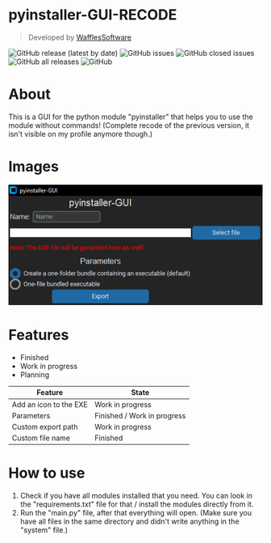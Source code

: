 # pyinstaller-GUI-RECODE
> Developed by [WafflesSoftware](https://github.com/WafflesSoftware)

![GitHub release (latest by date)](https://img.shields.io/github/v/release/WafflesSoftware/pyinstaller-GUI-RECODE?style=for-the-badge)
![GitHub issues](https://img.shields.io/github/issues-raw/WafflesSoftware/pyinstaller-GUI-RECODE?style=for-the-badge)
![GitHub closed issues](https://img.shields.io/github/issues-closed/WafflesSoftware/pyinstaller-GUI-RECODE?style=for-the-badge)
![GitHub all releases](https://img.shields.io/github/downloads/WafflesSoftware/pyinstaller-GUI-RECODE/total?style=for-the-badge)
![GitHub](https://img.shields.io/github/license/WafflesSoftware/pyinstaller-GUI-RECODE?style=for-the-badge)

# About
This is a GUI for the python module "pyinstaller" that helps you to use the module without commands! (Complete recode of the previous version, it isn't visible on my profile anymore though.)

# Images
![image](img/pyinstaller-gui_finished_image.png)

# Features
* Finished
* Work in progress
* Planning

| Feature | State |
| -------- | -------- |
| Add an icon to the EXE | Work in progress |
| Parameters | Finished / Work in progress |
| Custom export path | Work in progress |
| Custom file name | Finished |

# How to use
1. Check if you have all modules installed that you need. You can look in the "requirements.txt" file for that / install the modules directly from it.
2. Run the "main.py" file, after that everything will open. (Make sure you have all files in the same directory and didn't write anything in the "system" file.)
